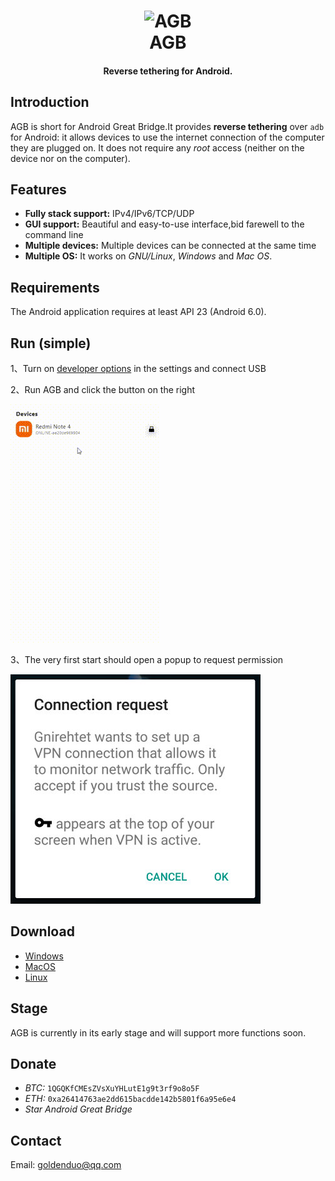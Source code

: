 <h1 align="center">
  <img src="https://selfshare.shenqikeji.top/AGB/icon.png" alt="AGB" width="200">
  <br>AGB<br>
</h1>

<h4 align="center">Reverse tethering for Android.</h4>

## Introduction

AGB is short for Android Great Bridge.It provides **reverse tethering** over `adb` for Android: it
allows devices to use the internet connection of the computer they are plugged
on. It does not require any _root_ access (neither on the device nor on the
computer). 

## Features

- **Fully stack support:** IPv4/IPv6/TCP/UDP
- **GUI support:** Beautiful and easy-to-use interface,bid farewell to the command line
- **Multiple devices:** Multiple devices can be connected at the same time
- **Multiple OS:** It works on _GNU/Linux_, _Windows_ and _Mac OS_.

## Requirements

The Android application requires at least API 23 (Android 6.0).



## Run (simple)

1、Turn on [developer options](https://www.digitaltrends.com/mobile/how-to-get-developer-options-on-android/) in the settings and
connect USB

2、Run AGB and click the button on the right

![guide](R/guide.gif)

3、The very first start should open a popup to request permission

![request](R/request.jpg)

## Download
- [Windows](https://selfshare.shenqikeji.top/AGB/windows/agb.zip)
- [MacOS](https://selfshare.shenqikeji.top/AGB/macos/agb.zip)
- [Linux](https://selfshare.shenqikeji.top/AGB/linux/agb.zip)


## Stage

AGB is currently in its early stage and will support more functions soon.

## Donate


- *BTC:*  `1QGQKfCMEsZVsXuYHLutE1g9t3rf9o8o5F`
- *ETH:*  `0xa26414763ae2dd615bacdde142b5801f6a95e6e4`
- _Star Android Great Bridge_

## Contact

Email: goldenduo@qq.com


